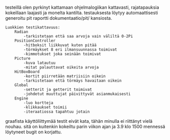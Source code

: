 testeillä olen pyrkinyt kattamaan ohjelmalogiikan kattavasti, rajatapauksia kokeillaan laajasti ja monelta kantilta. testauksesta löytyy automaattisesti generoitu pit raportti dokumentaatio/pit/ kansiosta.

	Luokkien testikattavuus:
		Radian
			-tarkistetaan että saa arvoja vain väliltä 0-2Pi
		PositionController
			-hitboksit liikkuvat kuten pitää
			-törmäykset 8 eri ilmansuunnassa toimivat
			-kimmotukset joka seinään toimivat
		Picture
			-kuva latautuu
			-mitat palauttavat oikeita arvoja
		HitBoxBoard
			-kortit piirretään matriisiin oikein
			-tarkistetaan että törmäys havaitaan oikein
		Global
			-setterit ja getterit toimivat
			-johdetut muuttujat päivittyvät asianmukaisesti
		Engine
			-luo kortteja
			-klikkaukset toimii
			-iteraatiossa tapahtuu jotain


graafista käyttöliittymää testit eivät kata, tähän minulla ei riittänyt vielä nouhau. sitä on kuitenkin kokeiltu parin viikon ajan ja 3.9 klo 1500 mennessä löytyneet bugit on korjattu.
